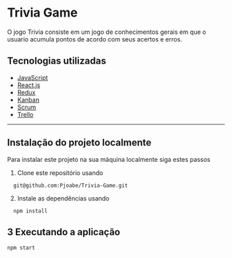 # Trivia Game
O jogo Trivia consiste em um jogo de conhecimentos gerais em que o usuario acumula pontos de acordo com seus acertos e erros.

## Tecnologias utilizadas
- [JavaScript](https://developer.mozilla.org/pt-BR/docs/Web/JavaScript)
- [React.js](https://pt-br.reactjs.org/)
- [Redux](https://redux.js.org/)
- [Kanban](https://pt.wikipedia.org/wiki/Kanban)
- [Scrum](https://pt.wikipedia.org/wiki/Scrum)
- [Trello](https://trello.com/)
---
## Instalação do projeto localmente

Para instalar este projeto na sua máquina localmente siga estes passos

1. Clone este repositório usando 

```
  git@github.com:Pjoabe/Trivia-Game.git
```

2. Instale as dependências usando 

```
  npm install
```
## 3 Executando a aplicação

```bash
npm start
``` 

